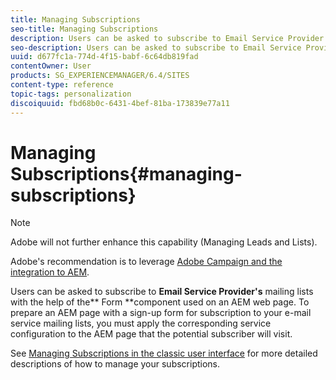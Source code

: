 ```yaml
---
title: Managing Subscriptions
seo-title: Managing Subscriptions
description: Users can be asked to subscribe to Email Service Provider's mailing lists with the help of the Form component used on an AEM web page
seo-description: Users can be asked to subscribe to Email Service Provider's mailing lists with the help of the Form component used on an AEM web page
uuid: d677fc1a-774d-4f15-babf-6c64db819fad
contentOwner: User
products: SG_EXPERIENCEMANAGER/6.4/SITES
content-type: reference
topic-tags: personalization
discoiquuid: fbd68b0c-6431-4bef-81ba-173839e77a11
---
```


# Managing Subscriptions{#managing-subscriptions}

>[!NOTE]
>
>Adobe will not further enhance this capability (Managing Leads and Lists).
>
>Adobe's recommendation is to leverage [Adobe Campaign and the integration to AEM](/help/sites/administering/using/campaign.md).

Users can be asked to subscribe to **Email Service Provider's** mailing lists with the help of the** Form **component used on an AEM web page. To prepare an AEM page with a sign-up form for subscription to your e-mail service mailing lists, you must apply the corresponding service configuration to the AEM page that the potential subscriber will visit.

See [Managing Subscriptions in the classic user interface](/help/sites/classic-ui-authoring/using/classic-personalization-campaigns-email-subscriptions.md) for more detailed descriptions of how to manage your subscriptions. 
